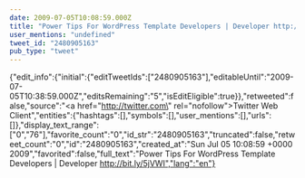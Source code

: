 ```yaml
---
date: 2009-07-05T10:08:59.000Z
title: "Power Tips For WordPress Template Developers | Developer http://bit.ly/5jVWI″"
user_mentions: "undefined"
tweet_id: "2480905163"
pub_type: "tweet"
---
```

{"edit_info":{"initial":{"editTweetIds":["2480905163"],"editableUntil":"2009-07-05T10:38:59.000Z","editsRemaining":"5","isEditEligible":true}},"retweeted":false,"source":"<a href=\"http://twitter.com\" rel=\"nofollow\">Twitter Web Client</a>","entities":{"hashtags":[],"symbols":[],"user_mentions":[],"urls":[]},"display_text_range":["0","76"],"favorite_count":"0","id_str":"2480905163","truncated":false,"retweet_count":"0","id":"2480905163","created_at":"Sun Jul 05 10:08:59 +0000 2009","favorited":false,"full_text":"Power Tips For WordPress Template Developers | Developer http://bit.ly/5jVWI","lang":"en"}
